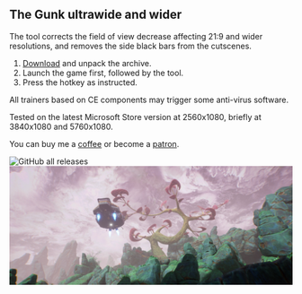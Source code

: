 ## The Gunk ultrawide and wider

The tool corrects the field of view decrease affecting 21:9 and wider resolutions, and removes the side black bars from the cutscenes.

1. [Download](/../../releases) and unpack the archive.
2. Launch the game first, followed by the tool.
3. Press the hotkey as instructed.

All trainers based on CE components may trigger some anti-virus software.

Tested on the latest Microsoft Store version at 2560x1080, briefly at 3840x1080 and 5760x1080.

You can buy me a [coffee](https://ko-fi.com/rozziroxx) or become a [patron](https://www.patreon.com/rozzi).

![GitHub all releases](https://img.shields.io/github/downloads/RoseTheFlower/TheGunkUltrawide/total?style=flat-square)
![](preview.jpg)
